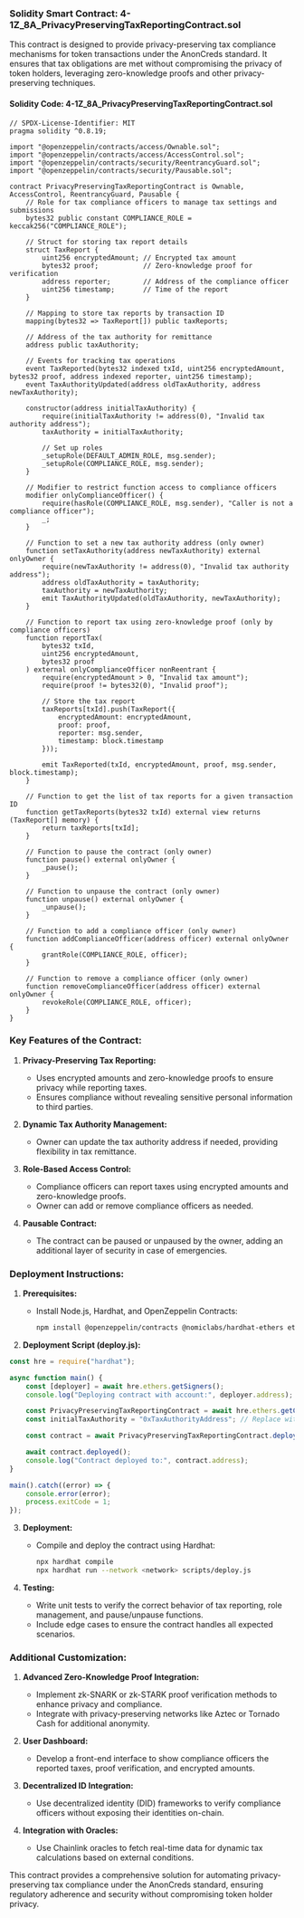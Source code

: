 ### Solidity Smart Contract: 4-1Z_8A_PrivacyPreservingTaxReportingContract.sol

This contract is designed to provide privacy-preserving tax compliance mechanisms for token transactions under the AnonCreds standard. It ensures that tax obligations are met without compromising the privacy of token holders, leveraging zero-knowledge proofs and other privacy-preserving techniques.

#### **Solidity Code: 4-1Z_8A_PrivacyPreservingTaxReportingContract.sol**

```solidity
// SPDX-License-Identifier: MIT
pragma solidity ^0.8.19;

import "@openzeppelin/contracts/access/Ownable.sol";
import "@openzeppelin/contracts/access/AccessControl.sol";
import "@openzeppelin/contracts/security/ReentrancyGuard.sol";
import "@openzeppelin/contracts/security/Pausable.sol";

contract PrivacyPreservingTaxReportingContract is Ownable, AccessControl, ReentrancyGuard, Pausable {
    // Role for tax compliance officers to manage tax settings and submissions
    bytes32 public constant COMPLIANCE_ROLE = keccak256("COMPLIANCE_ROLE");

    // Struct for storing tax report details
    struct TaxReport {
        uint256 encryptedAmount; // Encrypted tax amount
        bytes32 proof;           // Zero-knowledge proof for verification
        address reporter;        // Address of the compliance officer
        uint256 timestamp;       // Time of the report
    }

    // Mapping to store tax reports by transaction ID
    mapping(bytes32 => TaxReport[]) public taxReports;

    // Address of the tax authority for remittance
    address public taxAuthority;

    // Events for tracking tax operations
    event TaxReported(bytes32 indexed txId, uint256 encryptedAmount, bytes32 proof, address indexed reporter, uint256 timestamp);
    event TaxAuthorityUpdated(address oldTaxAuthority, address newTaxAuthority);

    constructor(address initialTaxAuthority) {
        require(initialTaxAuthority != address(0), "Invalid tax authority address");
        taxAuthority = initialTaxAuthority;

        // Set up roles
        _setupRole(DEFAULT_ADMIN_ROLE, msg.sender);
        _setupRole(COMPLIANCE_ROLE, msg.sender);
    }

    // Modifier to restrict function access to compliance officers
    modifier onlyComplianceOfficer() {
        require(hasRole(COMPLIANCE_ROLE, msg.sender), "Caller is not a compliance officer");
        _;
    }

    // Function to set a new tax authority address (only owner)
    function setTaxAuthority(address newTaxAuthority) external onlyOwner {
        require(newTaxAuthority != address(0), "Invalid tax authority address");
        address oldTaxAuthority = taxAuthority;
        taxAuthority = newTaxAuthority;
        emit TaxAuthorityUpdated(oldTaxAuthority, newTaxAuthority);
    }

    // Function to report tax using zero-knowledge proof (only by compliance officers)
    function reportTax(
        bytes32 txId,
        uint256 encryptedAmount,
        bytes32 proof
    ) external onlyComplianceOfficer nonReentrant {
        require(encryptedAmount > 0, "Invalid tax amount");
        require(proof != bytes32(0), "Invalid proof");

        // Store the tax report
        taxReports[txId].push(TaxReport({
            encryptedAmount: encryptedAmount,
            proof: proof,
            reporter: msg.sender,
            timestamp: block.timestamp
        }));

        emit TaxReported(txId, encryptedAmount, proof, msg.sender, block.timestamp);
    }

    // Function to get the list of tax reports for a given transaction ID
    function getTaxReports(bytes32 txId) external view returns (TaxReport[] memory) {
        return taxReports[txId];
    }

    // Function to pause the contract (only owner)
    function pause() external onlyOwner {
        _pause();
    }

    // Function to unpause the contract (only owner)
    function unpause() external onlyOwner {
        _unpause();
    }

    // Function to add a compliance officer (only owner)
    function addComplianceOfficer(address officer) external onlyOwner {
        grantRole(COMPLIANCE_ROLE, officer);
    }

    // Function to remove a compliance officer (only owner)
    function removeComplianceOfficer(address officer) external onlyOwner {
        revokeRole(COMPLIANCE_ROLE, officer);
    }
}
```

### **Key Features of the Contract:**

1. **Privacy-Preserving Tax Reporting:**
   - Uses encrypted amounts and zero-knowledge proofs to ensure privacy while reporting taxes.
   - Ensures compliance without revealing sensitive personal information to third parties.

2. **Dynamic Tax Authority Management:**
   - Owner can update the tax authority address if needed, providing flexibility in tax remittance.

3. **Role-Based Access Control:**
   - Compliance officers can report taxes using encrypted amounts and zero-knowledge proofs.
   - Owner can add or remove compliance officers as needed.

4. **Pausable Contract:**
   - The contract can be paused or unpaused by the owner, adding an additional layer of security in case of emergencies.

### **Deployment Instructions:**

1. **Prerequisites:**
   - Install Node.js, Hardhat, and OpenZeppelin Contracts:
     ```bash
     npm install @openzeppelin/contracts @nomiclabs/hardhat-ethers ethers
     ```

2. **Deployment Script (deploy.js):**

```javascript
const hre = require("hardhat");

async function main() {
    const [deployer] = await hre.ethers.getSigners();
    console.log("Deploying contract with account:", deployer.address);

    const PrivacyPreservingTaxReportingContract = await hre.ethers.getContractFactory("PrivacyPreservingTaxReportingContract");
    const initialTaxAuthority = "0xTaxAuthorityAddress"; // Replace with the actual tax authority address

    const contract = await PrivacyPreservingTaxReportingContract.deploy(initialTaxAuthority);

    await contract.deployed();
    console.log("Contract deployed to:", contract.address);
}

main().catch((error) => {
    console.error(error);
    process.exitCode = 1;
});
```

3. **Deployment:**
   - Compile and deploy the contract using Hardhat:
     ```bash
     npx hardhat compile
     npx hardhat run --network <network> scripts/deploy.js
     ```

4. **Testing:**
   - Write unit tests to verify the correct behavior of tax reporting, role management, and pause/unpause functions.
   - Include edge cases to ensure the contract handles all expected scenarios.

### **Additional Customization:**

1. **Advanced Zero-Knowledge Proof Integration:**
   - Implement zk-SNARK or zk-STARK proof verification methods to enhance privacy and compliance.
   - Integrate with privacy-preserving networks like Aztec or Tornado Cash for additional anonymity.

2. **User Dashboard:**
   - Develop a front-end interface to show compliance officers the reported taxes, proof verification, and encrypted amounts.

3. **Decentralized ID Integration:**
   - Use decentralized identity (DID) frameworks to verify compliance officers without exposing their identities on-chain.

4. **Integration with Oracles:**
   - Use Chainlink oracles to fetch real-time data for dynamic tax calculations based on external conditions.

This contract provides a comprehensive solution for automating privacy-preserving tax compliance under the AnonCreds standard, ensuring regulatory adherence and security without compromising token holder privacy.